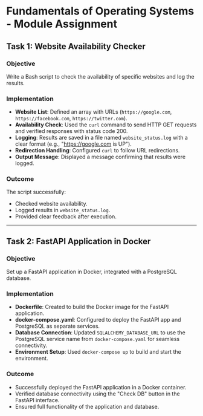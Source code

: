 # Fundamentals of Operating Systems - Module Assignment

## Task 1: Website Availability Checker

### Objective

Write a Bash script to check the availability of specific websites and log the results.

### Implementation

- **Website List**: Defined an array with URLs (`https://google.com`, `https://facebook.com`, `https://twitter.com`).
- **Availability Check**: Used the `curl` command to send HTTP GET requests and verified responses with status code 200.
- **Logging**: Results are saved in a file named `website_status.log` with a clear format (e.g., "https://google.com is UP").
- **Redirection Handling**: Configured `curl` to follow URL redirections.
- **Output Message**: Displayed a message confirming that results were logged.

### Outcome

The script successfully:

- Checked website availability.
- Logged results in `website_status.log`.
- Provided clear feedback after execution.

---

## Task 2: FastAPI Application in Docker

### Objective

Set up a FastAPI application in Docker, integrated with a PostgreSQL database.

### Implementation

- **Dockerfile**: Created to build the Docker image for the FastAPI application.
- **docker-compose.yaml**: Configured to deploy the FastAPI app and PostgreSQL as separate services.
- **Database Connection**: Updated `SQLALCHEMY_DATABASE_URL` to use the PostgreSQL service name from `docker-compose.yaml` for seamless connectivity.
- **Environment Setup**: Used `docker-compose up` to build and start the environment.

### Outcome

- Successfully deployed the FastAPI application in a Docker container.
- Verified database connectivity using the "Check DB" button in the FastAPI interface.
- Ensured full functionality of the application and database.
